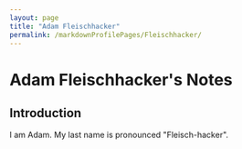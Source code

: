 ```yaml
---
layout: page
title: "Adam Fleischhacker"
permalink: /markdownProfilePages/Fleischhacker/
---
```


# Adam Fleischhacker's Notes

## Introduction

I am Adam. My last name is pronounced "Fleisch-hacker".

